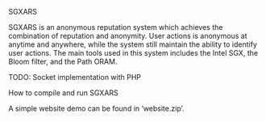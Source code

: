 SGXARS 

SGXARS is an anonymous reputation system which achieves the combination of reputation and anonymity. User actions is anonymous at anytime and anywhere, while the system still maintain the ability to identify user actions. The main tools used in this system includes the Intel SGX, the Bloom filter, and the Path ORAM.

TODO:
  Socket implementation with PHP


How to compile and run SGXARS


A simple website demo can be found in ‘website.zip’.
